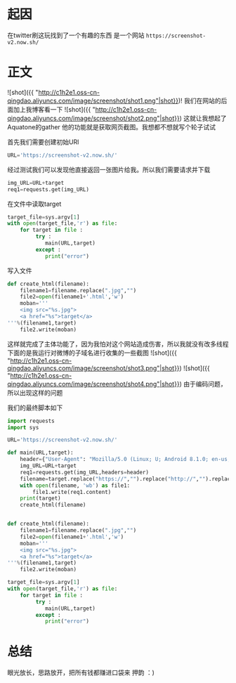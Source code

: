 
#	起因
在twitter刷这玩找到了一个有趣的东西
是一个网站
`https://screenshot-v2.now.sh/`


# 正文
![shot]({{ "http://c1h2e1.oss-cn-qingdao.aliyuncs.com/image/screenshot/shot1.png"|shot}})!
我们在网站的后面加上我博客看一下
![shot]({{ "http://c1h2e1.oss-cn-qingdao.aliyuncs.com/image/screenshot/shot2.png"|shot}})
这就让我想起了Aquatone的gather 他的功能就是获取网页截图。我想都不想就写个轮子试试


首先我们需要创建初始URl
```python
URL='https://screenshot-v2.now.sh/'
```
经过测试我们可以发现他直接返回一张图片给我。所以我们需要请求并下载
```python
img_URL=URL+target
req1=requests.get(img_URL)
```
在文件中读取target
```python
target_file=sys.argv[1]
with open(target_file,'r') as file:
	for target in file :
         try :
            main(URL,target)
         except :
            print("error")
```
写入文件
```python
def create_html(filename):
    filename1=filename.replace(".jpg","")
    file2=open(filename1+'.html','w')
    moban='''
	<img src="%s.jpg">
	<a href="%s">target</a>
'''%(filename1,target)
    file2.write(moban)
```
这样就完成了主体功能了，因为我怕对这个网站造成伤害，所以我就没有改多线程
下面的是我运行对微博的子域名进行收集的一些截图
![shot]({{ "http://c1h2e1.oss-cn-qingdao.aliyuncs.com/image/screenshot/shot3.png"|shot}})
![shot]({{ "http://c1h2e1.oss-cn-qingdao.aliyuncs.com/image/screenshot/shot4.png"|shot}})
由于编码问题，所以出现这样的问题

我们的最终脚本如下
```python
import requests
import sys

URL='https://screenshot-v2.now.sh/'

def main(URL,target):
    header={"User-Agent": "Mozilla/5.0 (Linux; U; Android 8.1.0; en-us; Redmi 6A Build/O11019) AppleWebKit/537.36 (KHTML, like Gecko) Version/4.0 Chrome/61.0.3163.128 Mobile Safari/537.36 XiaoMi/MiuiBrowser/10.4.2"}
    img_URL=URL+target
    req1=requests.get(img_URL,headers=header)
    filename=target.replace("https://","").replace("http://","").replace("\n","").replace('/',"")+'.jpg'
    with open(filename, 'wb') as file1:
        file1.write(req1.content)
    print(target)
    create_html(filename)


def create_html(filename):
    filename1=filename.replace(".jpg","")
    file2=open(filename1+'.html','w')
    moban='''
	<img src="%s.jpg">
	<a href="%s">target</a>
'''%(filename1,target)
    file2.write(moban)

target_file=sys.argv[1]
with open(target_file,'r') as file:
	for target in file :
         try :
            main(URL,target)
         except :
            print("error")

```

# 总结
眼光放长，思路放开，把所有钱都赚进口袋来  押韵  ：)
